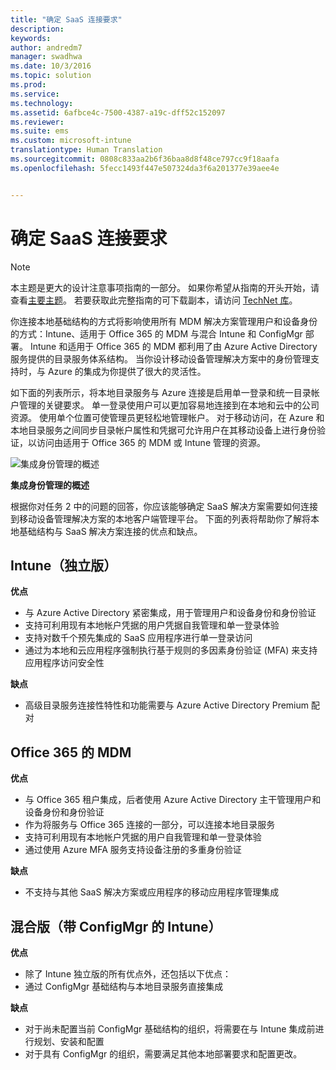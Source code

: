 ```yaml
---
title: "确定 SaaS 连接要求"
description: 
keywords: 
author: andredm7
manager: swadhwa
ms.date: 10/3/2016
ms.topic: solution
ms.prod: 
ms.service: 
ms.technology: 
ms.assetid: 6afbce4c-7500-4387-a19c-dff52c152097
ms.reviewer: 
ms.suite: ems
ms.custom: microsoft-intune
translationtype: Human Translation
ms.sourcegitcommit: 0808c833aa2b6f36baa8d8f48ce797cc9f18aafa
ms.openlocfilehash: 5fecc1493f447e507324da3f6a201377e39aee4e


---
```


# 确定 SaaS 连接要求

>[!NOTE]
>本主题是更大的设计注意事项指南的一部分。 如果你希望从指南的开头开始，请查看[主要主题](mdm-design-considerations-guide.md)。 若要获取此完整指南的可下载副本，请访问 [TechNet 库](https://gallery.technet.microsoft.com/Mobile-Device-Management-7d401582)。

你连接本地基础结构的方式将影响使用所有 MDM 解决方案管理用户和设备身份的方式：Intune、适用于 Office 365 的 MDM 与混合 Intune 和 ConfigMgr 部署。 Intune 和适用于 Office 365 的 MDM 都利用了由 Azure Active Directory 服务提供的目录服务体系结构。 当你设计移动设备管理解决方案中的身份管理支持时，与 Azure 的集成为你提供了很大的灵活性。

如下面的列表所示，将本地目录服务与 Azure 连接是启用单一登录和统一目录帐户管理的关键要求。 单一登录使用户可以更加容易地连接到在本地和云中的公司资源。 使用单个位置可使管理员更轻松地管理帐户。 对于移动访问，在 Azure 和本地目录服务之间同步目录帐户属性和凭据可允许用户在其移动设备上进行身份验证，以访问由适用于 Office 365 的 MDM 或 Intune 管理的资源。

![集成身份管理的概述](./media/MDM_Figure_15.png)

**集成身份管理的概述**

根据你对任务 2 中的问题的回答，你应该能够确定 SaaS 解决方案需要如何连接到移动设备管理解决方案的本地客户端管理平台。 下面的列表将帮助你了解将本地基础结构与 SaaS 解决方案连接的优点和缺点。

## Intune（独立版）

**优点**

- 与 Azure Active Directory 紧密集成，用于管理用户和设备身份和身份验证
- 支持可利用现有本地帐户凭据的用户凭据自我管理和单一登录体验
- 支持对数千个预先集成的 SaaS 应用程序进行单一登录访问
- 通过为本地和云应用程序强制执行基于规则的多因素身份验证 (MFA) 来支持应用程序访问安全性

**缺点**

- 高级目录服务连接性特性和功能需要与 Azure Active Directory Premium 配对

## Office 365 的 MDM

**优点**

- 与 Office 365 租户集成，后者使用 Azure Active Directory 主干管理用户和设备身份和身份验证
- 作为将服务与 Office 365 连接的一部分，可以连接本地目录服务
- 支持可利用现有本地帐户凭据的用户自我管理和单一登录体验
- 通过使用 Azure MFA 服务支持设备注册的多重身份验证

**缺点**

- 不支持与其他 SaaS 解决方案或应用程序的移动应用程序管理集成

## 混合版（带 ConfigMgr 的 Intune）

**优点**

- 除了 Intune 独立版的所有优点外，还包括以下优点：
 - 通过 ConfigMgr 基础结构与本地目录服务直接集成

**缺点**

- 对于尚未配置当前 ConfigMgr 基础结构的组织，将需要在与 Intune 集成前进行规划、安装和配置
- 对于具有 ConfigMgr 的组织，需要满足其他本地部署要求和配置更改。



<!--HONumber=Oct16_HO1-->


